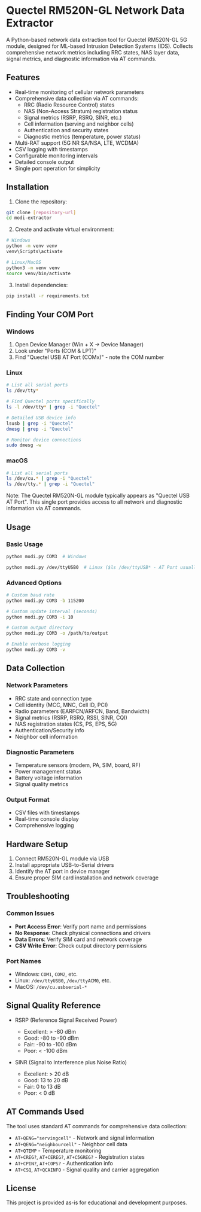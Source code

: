 # Quectel RM520N-GL Network Data Extractor

A Python-based network data extraction tool for Quectel RM520N-GL 5G module, designed for ML-based Intrusion Detection Systems (IDS). Collects comprehensive network metrics including RRC states, NAS layer data, signal metrics, and diagnostic information via AT commands.

## Features

- Real-time monitoring of cellular network parameters
- Comprehensive data collection via AT commands:
  - RRC (Radio Resource Control) states
  - NAS (Non-Access Stratum) registration status
  - Signal metrics (RSRP, RSRQ, SINR, etc.)
  - Cell information (serving and neighbor cells)
  - Authentication and security states
  - Diagnostic metrics (temperature, power status)
- Multi-RAT support (5G NR SA/NSA, LTE, WCDMA)
- CSV logging with timestamps
- Configurable monitoring intervals
- Detailed console output
- Single port operation for simplicity

## Installation

1. Clone the repository:
```bash
git clone [repository-url]
cd modi-extractor
```

2. Create and activate virtual environment:
```bash
# Windows
python -m venv venv
venv\Scripts\activate

# Linux/MacOS
python3 -m venv venv
source venv/bin/activate
```

3. Install dependencies:
```bash
pip install -r requirements.txt
```

## Finding Your COM Port

### Windows
1. Open Device Manager (Win + X → Device Manager)
2. Look under "Ports (COM & LPT)"
3. Find "Quectel USB AT Port (COMx)" - note the COM number

### Linux
```bash
# List all serial ports
ls /dev/tty*

# Find Quectel ports specifically
ls -l /dev/tty* | grep -i "Quectel"

# Detailed USB device info
lsusb | grep -i "Quectel"
dmesg | grep -i "Quectel"

# Monitor device connections
sudo dmesg -w
```

### macOS
```bash
# List all serial ports
ls /dev/cu.* | grep -i "Quectel"
ls /dev/tty.* | grep -i "Quectel"
```

Note: The Quectel RM520N-GL module typically appears as "Quectel USB AT Port". This single port provides access to all network and diagnostic information via AT commands.

## Usage

### Basic Usage
```bash
python modi.py COM3  # Windows

python modi.py /dev/ttyUSB0  # Linux ($ls /dev/ttyUSB* - AT Port usually at ttyUSB0 or ttyUSB1)
```

### Advanced Options
```bash
# Custom baud rate
python modi.py COM3 -b 115200

# Custom update interval (seconds)
python modi.py COM3 -i 10

# Custom output directory
python modi.py COM3 -o /path/to/output

# Enable verbose logging
python modi.py COM3 -v
```

## Data Collection

### Network Parameters
- RRC state and connection type
- Cell identity (MCC, MNC, Cell ID, PCI)
- Radio parameters (EARFCN/ARFCN, Band, Bandwidth)
- Signal metrics (RSRP, RSRQ, RSSI, SINR, CQI)
- NAS registration states (CS, PS, EPS, 5G)
- Authentication/Security info
- Neighbor cell information

### Diagnostic Parameters
- Temperature sensors (modem, PA, SIM, board, RF)
- Power management status
- Battery voltage information
- Signal quality metrics

### Output Format
- CSV files with timestamps
- Real-time console display
- Comprehensive logging

## Hardware Setup

1. Connect RM520N-GL module via USB
2. Install appropriate USB-to-Serial drivers
3. Identify the AT port in device manager
4. Ensure proper SIM card installation and network coverage

## Troubleshooting

### Common Issues
- **Port Access Error**: Verify port name and permissions
- **No Response**: Check physical connections and drivers
- **Data Errors**: Verify SIM card and network coverage
- **CSV Write Error**: Check output directory permissions

### Port Names
- Windows: `COM1`, `COM2`, etc.
- Linux: `/dev/ttyUSB0`, `/dev/ttyACM0`, etc.
- MacOS: `/dev/cu.usbserial-*`

## Signal Quality Reference

- RSRP (Reference Signal Received Power)
  - Excellent: > -80 dBm
  - Good: -80 to -90 dBm
  - Fair: -90 to -100 dBm
  - Poor: < -100 dBm

- SINR (Signal to Interference plus Noise Ratio)
  - Excellent: > 20 dB
  - Good: 13 to 20 dB
  - Fair: 0 to 13 dB
  - Poor: < 0 dB

## AT Commands Used

The tool uses standard AT commands for comprehensive data collection:
- `AT+QENG="servingcell"` - Network and signal information
- `AT+QENG="neighbourcell"` - Neighbor cell data  
- `AT+QTEMP` - Temperature monitoring
- `AT+CREG?`, `AT+CEREG?`, `AT+C5GREG?` - Registration states
- `AT+CPIN?`, `AT+COPS?` - Authentication info
- `AT+CSQ`, `AT+QCAINFO` - Signal quality and carrier aggregation

## License

This project is provided as-is for educational and development purposes.